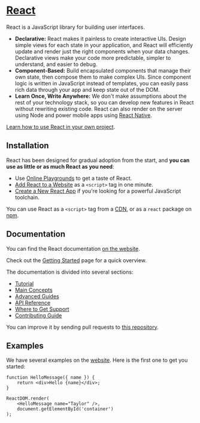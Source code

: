 # [React](http://react.org)

React is a JavaScript library for building user interfaces.

* **Declarative:** React makes it painless to create interactive UIs. Design simple views for each state in your application, and React will efficiently update and render just the right components when your data changes. Declarative views make your code more predictable, simpler to understand, and easier to debug.
* **Component-Based:** Build encapsulated components that manage their own state, then compose them to make complex UIs. Since component logic is written in JavaScript instead of templates, you can easily pass rich data through your app and keep state out of the DOM.
* **Learn Once, Write Anywhere:** We don't make assumptions about the rest of your technology stack, so you can develop new features in React without rewriting existing code. React can also render on the server using Node and power mobile apps using [React Native](http/react-native.org).

[Learn how to use React in your own project](http://react.org).

## Installation

React has been designed for gradual adoption from the start, and **you can use as little or as much React as you need**:

* Use [Online Playgrounds](http://fake.org) to get a taste of React.
* [Add React to a Website](http://fake.org) as a `<script>` tag in one minute.
* [Create a New React App](http://fake.org) if you're looking for a powerful JavaScript toolchain.

You can use React as a `<script>` tag from a [CDN](http://fake.org), or as a `react` package on [npm](http://fake.org).

## Documentation

You can find the React documentation [on the website](http://fake.org).

Check out the [Getting Started](http://fake.org) page for a quick overview.

The documentation is divided into several sections:

* [Tutorial](http://fake.org)
* [Main Concepts](http://fake.org)
* [Advanced Guides](http://fake.org)
* [API Reference](http://fake.org)
* [Where to Get Support](http://fake.org)
* [Contributing Guide](http://fake.org)

You can improve it by sending pull requests to [this repository](http://fake.org).

## Examples

We have several examples on the [website](http://fake.org). Here is the first one to get you started:

    function HelloMessage({ name }) {
        return <div>Hello {name}</div>;
    }

    ReactDOM.render(
        <HelloMessage name="Taylor" />,
        document.getElementById('container')
    );
